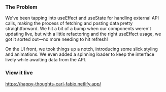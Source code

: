 ### The Problem

We've been tapping into useEffect and useState for handling external API calls, making the process of fetching and posting data pretty straightforward. We hit a bit of a bump when our components weren't updating live, but with a little refactoring and the right useEffect usage, we got it sorted out—no more needing to hit refresh!

On the UI front, we took things up a notch, introducing some slick styling and animations. We even added a spinning loader to keep the interface lively while awaiting data from the API.

### View it live

https://happy-thoughts-carl-fabio.netlify.app/
